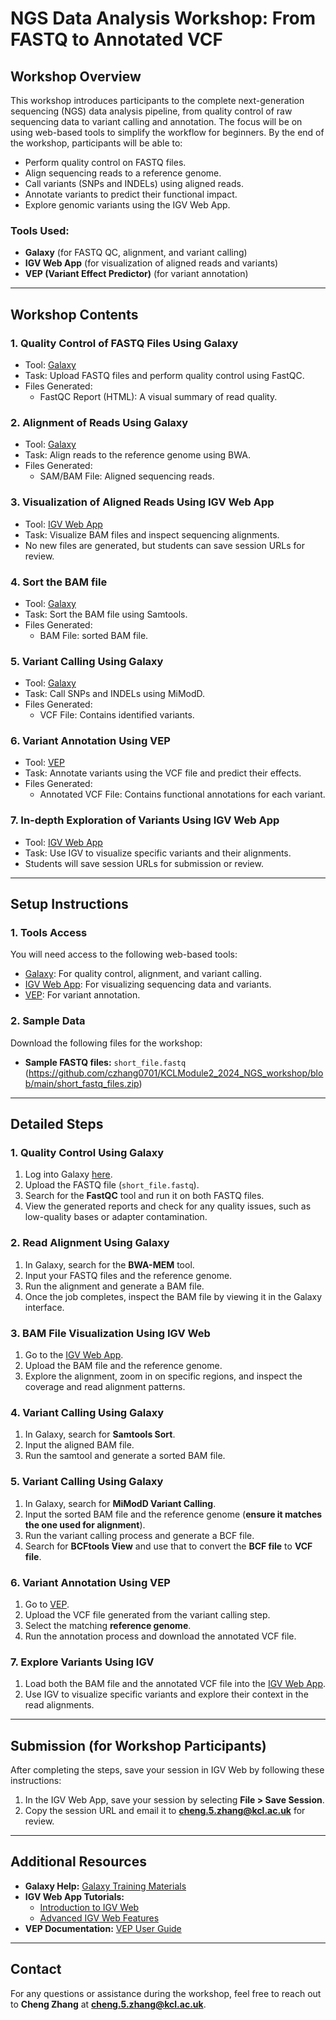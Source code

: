 # **NGS Data Analysis Workshop: From FASTQ to Annotated VCF**

## **Workshop Overview**

This workshop introduces participants to the complete next-generation sequencing (NGS) data analysis pipeline, from quality control of raw sequencing data to variant calling and annotation. The focus will be on using web-based tools to simplify the workflow for beginners. By the end of the workshop, participants will be able to:
- Perform quality control on FASTQ files.
- Align sequencing reads to a reference genome.
- Call variants (SNPs and INDELs) using aligned reads.
- Annotate variants to predict their functional impact.
- Explore genomic variants using the IGV Web App.

### **Tools Used:**
- **Galaxy** (for FASTQ QC, alignment, and variant calling)
- **IGV Web App** (for visualization of aligned reads and variants)
- **VEP (Variant Effect Predictor)** (for variant annotation)

---

## **Workshop Contents**

### 1. **Quality Control of FASTQ Files Using Galaxy**
   - Tool: [Galaxy](https://usegalaxy.org/)
   - Task: Upload FASTQ files and perform quality control using FastQC.
   - Files Generated: 
     - FastQC Report (HTML): A visual summary of read quality.
   
### 2. **Alignment of Reads Using Galaxy**
   - Tool: [Galaxy](https://usegalaxy.org/)
   - Task: Align reads to the reference genome using BWA.
   - Files Generated:
     - SAM/BAM File: Aligned sequencing reads.

### 3. **Visualization of Aligned Reads Using IGV Web App**
   - Tool: [IGV Web App](https://igv.org/app/)
   - Task: Visualize BAM files and inspect sequencing alignments.
   - No new files are generated, but students can save session URLs for review.

### 4. **Sort the BAM file**
   - Tool: [Galaxy](https://usegalaxy.org/)
   - Task: Sort the BAM file using Samtools.
   - Files Generated:
     - BAM File: sorted BAM file.

### 5. **Variant Calling Using Galaxy**
   - Tool: [Galaxy](https://usegalaxy.org/)
   - Task: Call SNPs and INDELs using MiModD.
   - Files Generated:
     - VCF File: Contains identified variants.

### 6. **Variant Annotation Using VEP**
   - Tool: [VEP](https://www.ensembl.org/Tools/VEP)
   - Task: Annotate variants using the VCF file and predict their effects.
   - Files Generated:
     - Annotated VCF File: Contains functional annotations for each variant.

### 7. **In-depth Exploration of Variants Using IGV Web App**
   - Tool: [IGV Web App](https://igv.org/app/)
   - Task: Use IGV to visualize specific variants and their alignments.
   - Students will save session URLs for submission or review.

---

## **Setup Instructions**

### 1. **Tools Access**

You will need access to the following web-based tools:

- [Galaxy](https://usegalaxy.org/): For quality control, alignment, and variant calling.
- [IGV Web App](https://igv.org/app/): For visualizing sequencing data and variants.
- [VEP](https://www.ensembl.org/Tools/VEP): For variant annotation.

### 2. **Sample Data**

Download the following files for the workshop:
- **Sample FASTQ files:** `short_file.fastq` (https://github.com/czhang0701/KCLModule2_2024_NGS_workshop/blob/main/short_fastq_files.zip)

---

## **Detailed Steps**

### **1. Quality Control Using Galaxy**
1. Log into Galaxy [here](https://usegalaxy.org/).
2. Upload the FASTQ file (`short_file.fastq`).
3. Search for the **FastQC** tool and run it on both FASTQ files.
4. View the generated reports and check for any quality issues, such as low-quality bases or adapter contamination.

### **2. Read Alignment Using Galaxy**
1. In Galaxy, search for the **BWA-MEM** tool.
2. Input your FASTQ files and the reference genome.
3. Run the alignment and generate a BAM file.
4. Once the job completes, inspect the BAM file by viewing it in the Galaxy interface.

### **3. BAM File Visualization Using IGV Web**
1. Go to the [IGV Web App](https://igv.org/app/).
2. Upload the BAM file and the reference genome.
3. Explore the alignment, zoom in on specific regions, and inspect the coverage and read alignment patterns.

### **4. Variant Calling Using Galaxy**
1. In Galaxy, search for **Samtools Sort**.
2. Input the aligned BAM file.
3. Run the samtool and generate a sorted BAM file.

### **5. Variant Calling Using Galaxy**
1. In Galaxy, search for **MiModD Variant Calling**.
2. Input the sorted BAM file and the reference genome (**ensure it matches the one used for alignment**).
3. Run the variant calling process and generate a BCF file.
4. Search for **BCFtools View** and use that to convert the **BCF file** to **VCF file**.

### **6. Variant Annotation Using VEP**
1. Go to [VEP](https://www.ensembl.org/Tools/VEP).
2. Upload the VCF file generated from the variant calling step.
3. Select the matching **reference genome**.
4. Run the annotation process and download the annotated VCF file.

### **7. Explore Variants Using IGV**
1. Load both the BAM file and the annotated VCF file into the [IGV Web App](https://igv.org/app/).
2. Use IGV to visualize specific variants and explore their context in the read alignments.

---

## **Submission (for Workshop Participants)**

After completing the steps, save your session in IGV Web by following these instructions:
1. In the IGV Web App, save your session by selecting **File > Save Session**.
2. Copy the session URL and email it to **cheng.5.zhang@kcl.ac.uk** for review.

---

## **Additional Resources**

- **Galaxy Help:** [Galaxy Training Materials](https://training.galaxyproject.org/training-material/)
- **IGV Web App Tutorials:**
  - [Introduction to IGV Web](https://www.youtube.com/watch?v=sFeK-25K5PE&t=210s)
  - [Advanced IGV Web Features](https://www.youtube.com/watch?v=HwvTcG2SEOs)
- **VEP Documentation:** [VEP User Guide](https://www.ensembl.org/info/docs/tools/vep/index.html)

---

## **Contact**

For any questions or assistance during the workshop, feel free to reach out to **Cheng Zhang** at **cheng.5.zhang@kcl.ac.uk**.
